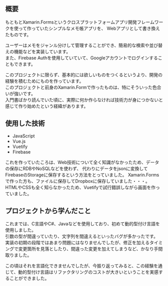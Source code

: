 ## 概要

もともとXamarin.Formsというクロスプラットフォームアプリ開発フレームワークを使って作っていたシンプルなメモ帳アプリを、
Webアプリとして書き換えたものです。

ユーザーはメモをジャンル分けして管理することができ、簡易的な検索や並び替えの機能などを実装しています。  
また、Firebase Authを使用していていて、Googleアカウントでログインすることもできます。

このプロジェクトに限らず、基本的には欲しいものをつくるというより、開発の経験を積むためにものを作っています。  
このプロジェクトと前身のXamarin.Formで作ったものは、特にそういった色合いが強いです。  
入門書ばかり読んでいた頃に、実際に何か作らなければ技術力が身につかないと感じて作り始めたという経緯があります。

## 使用した技術

- JavaScript
- Vue.js
- Vuetify
- Firebase

これを作っていたころは、Web技術について全く知識がなかったため、データの保存にRDBやNoSQLなどを使わず、
代わりにデータをjsonに変換してFirebaseのStorageに保存するという方法をとっていました。
Xamarin.Formsで作った方も、ファイルに保存してDropboxに保存していました・・・。  
HTMLやCSSも全く知らなかったため、Vuetifyで試行錯誤しながら画面を作っていました。

## プロジェクトから学んだこと

これまでは、C言語やC#、Javaなどを使用しており、初めて動的型付け言語を使用しました。  
引数の型が間違っていたり、文字列を間違えるといったバグが多かったです。  
実装の初期の段階ではあまり問題にはなりませんでしたが、修正を加えるタイミングで変更箇所を見落としたり、間違った変更を加えてしまうなど、かなり手間取りました。

この頃はそれを言語化できませんでしたが、今振り返ってみると、この経験を通じて、動的型付け言語はリファクタリングのコストが大きいということを実感することができました。
